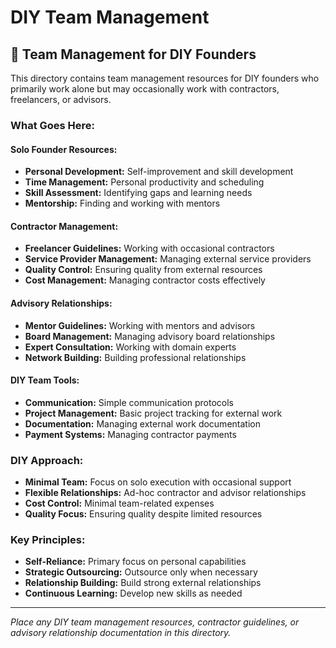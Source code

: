 # DIY Team Management

## 👥 **Team Management for DIY Founders**

This directory contains team management resources for DIY founders who primarily work alone but may occasionally work with contractors, freelancers, or advisors.

### **What Goes Here:**

#### **Solo Founder Resources:**
- **Personal Development:** Self-improvement and skill development
- **Time Management:** Personal productivity and scheduling
- **Skill Assessment:** Identifying gaps and learning needs
- **Mentorship:** Finding and working with mentors

#### **Contractor Management:**
- **Freelancer Guidelines:** Working with occasional contractors
- **Service Provider Management:** Managing external service providers
- **Quality Control:** Ensuring quality from external resources
- **Cost Management:** Managing contractor costs effectively

#### **Advisory Relationships:**
- **Mentor Guidelines:** Working with mentors and advisors
- **Board Management:** Managing advisory board relationships
- **Expert Consultation:** Working with domain experts
- **Network Building:** Building professional relationships

#### **DIY Team Tools:**
- **Communication:** Simple communication protocols
- **Project Management:** Basic project tracking for external work
- **Documentation:** Managing external work documentation
- **Payment Systems:** Managing contractor payments

### **DIY Approach:**
- **Minimal Team:** Focus on solo execution with occasional support
- **Flexible Relationships:** Ad-hoc contractor and advisor relationships
- **Cost Control:** Minimal team-related expenses
- **Quality Focus:** Ensuring quality despite limited resources

### **Key Principles:**
- **Self-Reliance:** Primary focus on personal capabilities
- **Strategic Outsourcing:** Outsource only when necessary
- **Relationship Building:** Build strong external relationships
- **Continuous Learning:** Develop new skills as needed

---

*Place any DIY team management resources, contractor guidelines, or advisory relationship documentation in this directory.* 